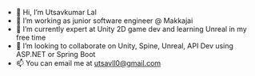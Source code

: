 - 👋 Hi, I’m Utsavkumar Lal
- 👀 I’m working as junior software engineer @ Makkajai
- 🌱 I’m currently expert at Unity 2D game dev and learning Unreal in my free time
- 💞️ I’m looking to collaborate on Unity, Spine, Unreal, API Dev using ASP.NET or Spring Boot
- 📫 You can email me at utsavll0@gmail.com

<!---
utsavll0/utsavll0 is a ✨ special ✨ repository because its `README.md` (this file) appears on your GitHub profile.
You can click the Preview link to take a look at your changes.
--->
